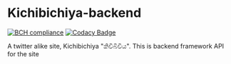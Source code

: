 # Kichibichiya-backend
[![BCH compliance](https://bettercodehub.com/edge/badge/namila007/Kichibichiya-backend?branch=master)](https://bettercodehub.com/) 
[![Codacy Badge](https://api.codacy.com/project/badge/Grade/fd341e853067417b983e120e7af2182b)](https://www.codacy.com/project/namila007/Kichibichiya-backend/dashboard?utm_source=github.com&amp;utm_medium=referral&amp;utm_content=namila007/Kichibichiya-backend&amp;utm_campaign=Badge_Grade_Dashboard)

A twitter alike site, Kichibichiya "කිචිබිචිය". This is backend framework API for the site
